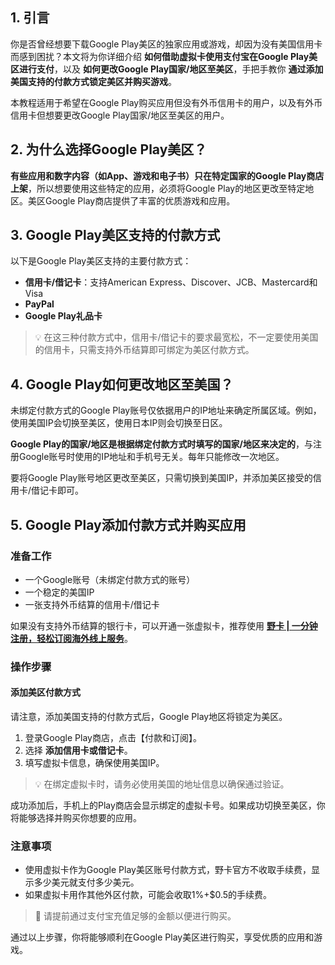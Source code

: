 ## 1. 引言

你是否曾经想要下载Google Play美区的独家应用或游戏，却因为没有美国信用卡而感到困扰？本文将为你详细介绍 **如何借助虚拟卡使用支付宝在Google Play美区进行支付**，以及 **如何更改Google Play国家/地区至美区**，手把手教你 **通过添加美国支持的付款方式锁定美区并购买游戏**。

本教程适用于希望在Google Play购买应用但没有外币信用卡的用户，以及有外币信用卡但想要更改Google Play国家/地区至美区的用户。

## 2. 为什么选择Google Play美区？

**有些应用和数字内容（如App、游戏和电子书）只在特定国家的Google Play商店上架**，所以想要使用这些特定的应用，必须将Google Play的地区更改至特定地区。美区Google Play商店提供了丰富的优质游戏和应用。

## 3. Google Play美区支持的付款方式

以下是Google Play美区支持的主要付款方式：

- **信用卡/借记卡**：支持American Express、Discover、JCB、Mastercard和Visa
- **PayPal**
- **Google Play礼品卡**

> 💡 在这三种付款方式中，信用卡/借记卡的要求最宽松，不一定要使用美国的信用卡，只需支持外币结算即可绑定为美区付款方式。

## 4. Google Play如何更改地区至美国？

未绑定付款方式的Google Play账号仅依据用户的IP地址来确定所属区域。例如，使用美国IP会切换至美区，使用日本IP则会切换至日区。

**Google Play的国家/地区是根据绑定付款方式时填写的国家/地区来决定的**，与注册Google账号时使用的IP地址和手机号无关。每年只能修改一次地区。

要将Google Play账号地区更改至美区，只需切换到美国IP，并添加美区接受的信用卡/借记卡即可。

## 5. Google Play添加付款方式并购买应用

### 准备工作

- 一个Google账号（未绑定付款方式的账号）
- 一个稳定的美国IP
- 一张支持外币结算的信用卡/借记卡

如果没有支持外币结算的银行卡，可以开通一张虚拟卡，推荐使用 **[野卡 | 一分钟注册，轻松订阅海外线上服务](https://bit.ly/bewildcard)**。

### 操作步骤

#### 添加美区付款方式

请注意，添加美国支持的付款方式后，Google Play地区将锁定为美区。

1. 登录Google Play商店，点击【付款和订阅】。
2. 选择 **添加信用卡或借记卡**。
3. 填写虚拟卡信息，确保使用美国IP。

> 💡 在绑定虚拟卡时，请务必使用美国的地址信息以确保通过验证。

成功添加后，手机上的Play商店会显示绑定的虚拟卡号。如果成功切换至美区，你将能够选择并购买你想要的应用。

### 注意事项

- 使用虚拟卡作为Google Play美区账号付款方式，野卡官方不收取手续费，显示多少美元就支付多少美元。
- 如果虚拟卡用作其他外区付款，可能会收取1%+$0.5的手续费。

> 🔔 请提前通过支付宝充值足够的金额以便进行购买。

通过以上步骤，你将能够顺利在Google Play美区进行购买，享受优质的应用和游戏。